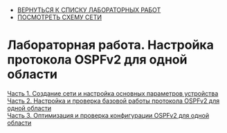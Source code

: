 - [ВЕРНУТЬСЯ К СПИСКУ ЛАБОРАТОРНЫХ РАБОТ](https://github.com/Art1shock/otus-networks/tree/main/labs)  
- [ПОСМОТРЕТЬ СХЕМУ СЕТИ]()  

# Лабораторная работа. Настройка протокола OSPFv2 для одной области

[Часть 1. Создание сети и настройка основных параметров устройства]()  
[Часть 2. Настройка и проверка базовой работы протокола  OSPFv2 для одной области]()  
[Часть 3. Оптимизация и проверка конфигурации OSPFv2 для одной области]()
